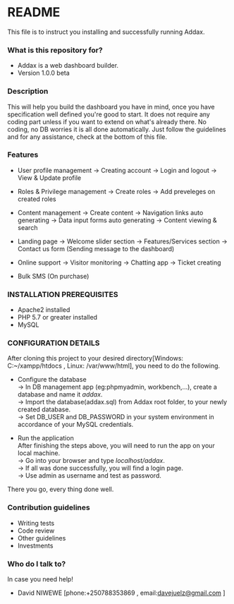 # README #

This file is to instruct you installing and successfully running Addax.

### What is this repository for? ###

* Addax is a web dashboard builder.
* Version 1.0.0 beta

### Description ###
This will help you build the dashboard you have in mind, once you have specification well defined you're good to start.
It does not require any coding part unless if you want to extend on what's already there. No coding, no DB worries it is all done automatically. Just follow the guidelines  and for any assistance, check at the bottom of this file.

### Features ###
* User profile management 
    -> Creating account
    -> Login and logout
    -> View & Update profile

* Roles & Privilege management
    -> Create roles
    -> Add preveleges on created roles

* Content management
    -> Create content
    -> Navigation links auto generating
    -> Data input forms auto generating
    -> Content viewing & search

* Landing page
    -> Welcome slider section
    -> Features/Services section
    -> Contact us form (Sending message to the dashboard)

* Online support 
    -> Visitor monitoring
    -> Chatting app 
    -> Ticket creating

* Bulk SMS (On purchase)

### INSTALLATION PREREQUISITES ###

* Apache2 installed
* PHP 5.7 or greater installed
* MySQL

### CONFIGURATION DETAILS ###
After cloning this project to your desired directory[Windows: C:~/xampp/htdocs , Linux: /var/www/html], you need to do the following.  
  
* Configure the database  
-> In DB management app (eg:phpmyadmin, workbench,...), create a database and name it _addax_.   
-> Import the database(addax.sql) from Addax root folder, to your newly created database.  
-> Set DB_USER and DB_PASSWORD in your system environment in accordance of your MySQL credentials.

* Run the application  
After finishing the steps above, you will need to run the app on your local machine.  
-> Go into your browser and type _localhost/addax_.  
-> If all was done successfully, you will find a login page.   
-> Use admin as username and test as password.  
  
There you go, every thing done well.  
### Contribution guidelines ###  
  
* Writing tests  
* Code review  
* Other guidelines  
* Investments  
  
### Who do I talk to? ###  
In case you need help!  
  
* David NIWEWE [phone:+250788353869 , email:davejuelz@gmail.com ]